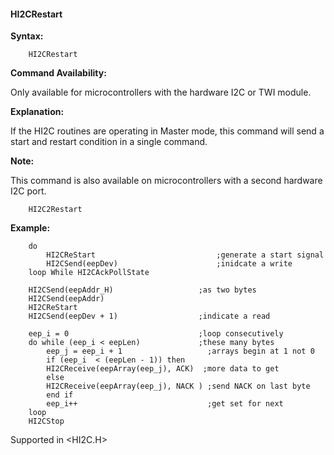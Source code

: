 <div class="section">

<div class="titlepage">

<div>

<div>

#### <span id="_hi2crestart"></span>HI2CRestart

</div>

</div>

</div>

<span class="strong">**Syntax:**</span>

``` screen
    HI2CRestart
```

<span class="strong">**Command Availability:**</span>

Only available for microcontrollers with the hardware I2C or TWI module.

<span class="strong">**Explanation:**</span>

If the HI2C routines are operating in Master mode, this command will
send a start and restart condition in a single command.

<span class="strong">**Note:**</span>

This command is also available on microcontrollers with a second
hardware I2C port.

``` screen
    HI2C2Restart
```

<span class="strong">**Example:**</span>

``` screen
    do
        HI2CReStart                           ;generate a start signal
        HI2CSend(eepDev)                      ;inidcate a write
    loop While HI2CAckPollState

    HI2CSend(eepAddr_H)                   ;as two bytes
    HI2CSend(eepAddr)
    HI2CReStart
    HI2CSend(eepDev + 1)                  ;indicate a read

    eep_i = 0                             ;loop consecutively
    do while (eep_i < eepLen)             ;these many bytes
        eep_j = eep_i + 1                   ;arrays begin at 1 not 0
        if (eep_i  < (eepLen - 1)) then
        HI2CReceive(eepArray(eep_j), ACK)  ;more data to get
        else
        HI2CReceive(eepArray(eep_j), NACK ) ;send NACK on last byte
        end if
        eep_i++                             ;get set for next
    loop
    HI2CStop
```

Supported in &lt;HI2C.H&gt;

</div>
